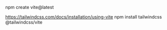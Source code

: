  

npm create vite@latest

https://tailwindcss.com/docs/installation/using-vite
npm install tailwindcss @tailwindcss/vite